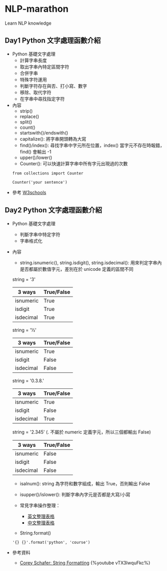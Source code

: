 # NLP-marathon
Learn NLP knowledge

## Day1 Python 文字處理函數介紹
* Python 基礎文字處理
    * 計算字串長度 
    * 取出字串內特定區間字符
    * 合併字串
    * 特殊字符運用
    * 判斷字符存在與否、打小寫、數字
    * 移除、取代字符
    * 在字串中尋找指定字符
* 內容
    * strip()
    * replace()
    * split()
    * count()
    * startswith()/endswith()
    * capitalize(): 將字串開頭轉為大寫
    * find()/index(): 尋找字串中字元所在位置，index() 當字元不存在時報錯，find() 會輸出 -1
    * upper()/lower()
    * Counter(): 可以快速計算字串中所有字元出現過的次數
    ```python=
    from collections import Counter
    
    Counter('your sentence')
    ```
* 參考 [W3schools](https://www.w3schools.com/python/python_strings.asp)

## Day2 Python 文字處理函數介紹
* Python 基礎文字處理
    * 判斷字串中特定字符
    * 字串格式化
* 內容
    * string.isnumeric(), string.isdigit(), string.isdecimal(): 用來判定字串內是否都屬於數值字元，差別在於 unicode 定義的區間不同
    
    string = '3'
    
    |3 ways|True/False|
    |-|-|
    |isnumeric|True|
    |isdigit|True|
    |isdecimal|True|
    
    string = '½'
    
    |3 ways|True/False|
    |-|-|
    |isnumeric|True|
    |isdigit|False|
    |isdecimal|False|
    
    string = '0.3.8.'
    
    |3 ways|True/False|
    |-|-|
    |isnumeric|True|
    |isdigit|False|
    |isdecimal|True|
    
    string = '2.345' (. 不屬於 numeric 定義字元，所以三個都輸出 False)
    
    |3 ways|True/False|
    |-|-|
    |isnumeric|False|
    |isdigit|False|
    |isdecimal|False|
    
    * isalnum(): string 為字符和數字組成，輸出 True，否則輸出 False
    * isupper()/islower(): 判斷字串內字元是否都是大寫/小寫
    * 常見字串操作整理：
        * [英文整理表格](https://www.w3schools.com/python/python_ref_string.asp)
        * [中文整理表格](https://www.runoob.com/python/python-strings.html)
        
    * String.format()
    ```python=
    '{} {}'.format('python', 'course')
    ```

* 參考資料
    * [Corey Schafer: String Formatting](https://www.youtube.com/watch?v=vTX3IwquFkc)
    {%youtube vTX3IwquFkc%}